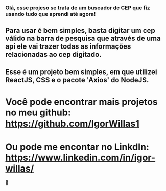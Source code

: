 ### Olá, esse projeso se trata de um buscador de CEP que fiz usando tudo que aprendi até agora!

## Para usar é  bem simples, basta digitar um cep válido na barra de pesquisa que através de uma api ele vai trazer todas as informações relacionadas ao cep digitado.

## Esse é um projeto bem simples, em que utilizei ReactJS, CSS e o pacote 'Axios' do NodeJS.

# Você pode encontrar mais projetos no meu github: https://github.com/IgorWillas1
# Ou pode me encontar no LinkdIn: https://www.linkedin.com/in/igor-willas/

👋
